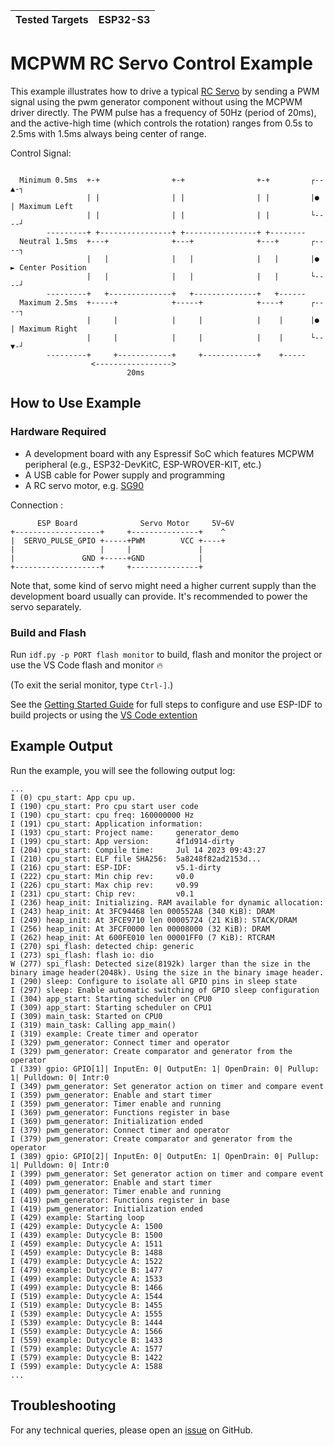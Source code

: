 | Tested Targets | ESP32-S3 |
| -------------- | -------- |

# MCPWM RC Servo Control Example

This example illustrates how to drive a typical [RC Servo](https://en.wikipedia.org/wiki/Servo_%28radio_control%29) by sending a PWM signal using the pwm generator component without using the MCPWM driver directly. The PWM pulse has a frequency of 50Hz (period of 20ms), and the active-high time (which controls the rotation) ranges from 0.5s to 2.5ms with 1.5ms always being center of range.

Control Signal:

```

  Minimum 0.5ms  +-+                +-+                +-+         ┌--▲-┐ 
                 | |                | |                | |         |●   | Maximum Left
                 | |                | |                | |         └----┘
        ---------+ +----------------+ +----------------+ +--------
  Neutral 1.5ms  +---+              +---+              +---+       ┌----┐ 
                 |   |              |   |              |   |       |●   ► Center Position
                 |   |              |   |              |   |       └----┘
        ---------+   +--------------+   +--------------+   +------
  Maximum 2.5ms  +-----+            +-----+            +----+      ┌----┐ 
                 |     |            |     |            |    |      |●   | Maximum Right
                 |     |            |     |            |    |      └--▼-┘
        ---------+     +------------+     +------------+    +-----
                  <----------------->
                          20ms
```

## How to Use Example

### Hardware Required

* A development board with any Espressif SoC which features MCPWM peripheral (e.g., ESP32-DevKitC, ESP-WROVER-KIT, etc.)
* A USB cable for Power supply and programming
* A RC servo motor, e.g. [SG90](http://www.ee.ic.ac.uk/pcheung/teaching/DE1_EE/stores/sg90_datasheet.pdf)

Connection :

```
      ESP Board              Servo Motor     5V~6V
+-------------------+     +---------------+    ^
|  SERVO_PULSE_GPIO +-----+PWM        VCC +----+
|                   |     |               |
|               GND +-----+GND            |
+-------------------+     +---------------+
```

Note that, some kind of servo might need a higher current supply than the development board usually can provide. It's recommended to power the servo separately.

### Build and Flash

Run `idf.py -p PORT flash monitor` to build, flash and monitor the project or use the VS Code flash and monitor 🔥

(To exit the serial monitor, type ``Ctrl-]``.)

See the [Getting Started Guide](https://docs.espressif.com/projects/esp-idf/en/latest/get-started/index.html) for full steps to configure and use ESP-IDF to build projects or using the [VS Code extention](https://github.com/espressif/vscode-esp-idf-extension/blob/master/docs/tutorial/basic_use.md)


## Example Output

Run the example, you will see the following output log:

```
...
I (0) cpu_start: App cpu up.
I (190) cpu_start: Pro cpu start user code
I (190) cpu_start: cpu freq: 160000000 Hz
I (191) cpu_start: Application information:
I (193) cpu_start: Project name:     generator_demo
I (199) cpu_start: App version:      4f1d914-dirty
I (204) cpu_start: Compile time:     Jul 14 2023 09:43:27
I (210) cpu_start: ELF file SHA256:  5a8248f82ad2153d...
I (216) cpu_start: ESP-IDF:          v5.1-dirty
I (222) cpu_start: Min chip rev:     v0.0
I (226) cpu_start: Max chip rev:     v0.99 
I (231) cpu_start: Chip rev:         v0.1
I (236) heap_init: Initializing. RAM available for dynamic allocation:
I (243) heap_init: At 3FC94468 len 000552A8 (340 KiB): DRAM
I (249) heap_init: At 3FCE9710 len 00005724 (21 KiB): STACK/DRAM
I (256) heap_init: At 3FCF0000 len 00008000 (32 KiB): DRAM
I (262) heap_init: At 600FE010 len 00001FF0 (7 KiB): RTCRAM
I (270) spi_flash: detected chip: generic
I (273) spi_flash: flash io: dio
W (277) spi_flash: Detected size(8192k) larger than the size in the binary image header(2048k). Using the size in the binary image header.
I (290) sleep: Configure to isolate all GPIO pins in sleep state
I (297) sleep: Enable automatic switching of GPIO sleep configuration
I (304) app_start: Starting scheduler on CPU0
I (309) app_start: Starting scheduler on CPU1
I (309) main_task: Started on CPU0
I (319) main_task: Calling app_main()
I (319) example: Create timer and operator
I (329) pwm_generator: Connect timer and operator
I (329) pwm_generator: Create comparator and generator from the operator
I (339) gpio: GPIO[1]| InputEn: 0| OutputEn: 1| OpenDrain: 0| Pullup: 1| Pulldown: 0| Intr:0 
I (349) pwm_generator: Set generator action on timer and compare event
I (359) pwm_generator: Enable and start timer
I (359) pwm_generator: Timer enable and running
I (369) pwm_generator: Functions register in base
I (369) pwm_generator: Initialization ended
I (379) pwm_generator: Connect timer and operator
I (379) pwm_generator: Create comparator and generator from the operator
I (389) gpio: GPIO[2]| InputEn: 0| OutputEn: 1| OpenDrain: 0| Pullup: 1| Pulldown: 0| Intr:0 
I (399) pwm_generator: Set generator action on timer and compare event
I (409) pwm_generator: Enable and start timer
I (409) pwm_generator: Timer enable and running
I (419) pwm_generator: Functions register in base
I (419) pwm_generator: Initialization ended
I (429) example: Starting loop
I (429) example: Dutycycle A: 1500 
I (439) example: Dutycycle B: 1500 
I (459) example: Dutycycle A: 1511 
I (459) example: Dutycycle B: 1488 
I (479) example: Dutycycle A: 1522 
I (479) example: Dutycycle B: 1477 
I (499) example: Dutycycle A: 1533 
I (499) example: Dutycycle B: 1466 
I (519) example: Dutycycle A: 1544 
I (519) example: Dutycycle B: 1455 
I (539) example: Dutycycle A: 1555 
I (539) example: Dutycycle B: 1444 
I (559) example: Dutycycle A: 1566 
I (559) example: Dutycycle B: 1433 
I (579) example: Dutycycle A: 1577 
I (579) example: Dutycycle B: 1422 
I (599) example: Dutycycle A: 1588 
...
```

## Troubleshooting

For any technical queries, please open an [issue](https://github.com/smartflocks/ackermann-vehicle-esp/issues) on GitHub.
